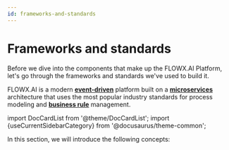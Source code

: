 ```yaml
---
id: frameworks-and-standards
---
```

# Frameworks and standards

Before we dive into the components that make up the FLOWX.AI Platform, let's go through the frameworks and standards we've used to build it.

FLOWX.AI is a modern [**event-driven**](../../terms/event-driven-platform) platform built on a [**microservices**](../../terms/microservices) architecture that uses the most popular industry standards for process modeling and [**business rule**](../../terms/business-rules) management. 

import DocCardList from '@theme/DocCardList';
import {useCurrentSidebarCategory} from '@docusaurus/theme-common';

In this section, we will introduce the following concepts:

<DocCardList items={useCurrentSidebarCategory().items}/>

